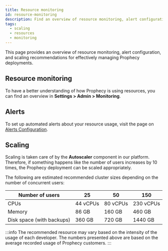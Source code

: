 ```yaml
---
title: Resource monitoring
id: resource-monitoring
description: Find an overview of resource monitoring, alert configuration, and scaling recommendations
tags:
  - scaling
  - resources
  - monitoring
---
```


This page provides an overview of resource monitoring, alert configuration, and scaling recommendations for effectively managing Prophecy deployments.

## Resource monitoring

To have a better understanding of how Prophecy is using resources, you can find an overview in **Settings > Admin > Monitoring**.

## Alerts

To set up automated alerts about your resource usage, visit the page on [Alerts Configuration](docs/architecture/self-hosted/configurations/configure-alerts.md).

## Scaling

Scaling is taken care of by the **Autoscaler** component in our platform. Therefore, if something happens like the number of
users increases by 10 times, the Prophecy deployment can be scaled appropriately.

The following are estimated recommended cluster sizes depending on the number of concurrent users:

| Number of users           | 25       | 50       | 150       |
| ------------------------- | -------- | -------- | --------- |
| CPUs                      | 44 vCPUs | 80 vCPUs | 230 vCPUs |
| Memory                    | 86 GB    | 160 GB   | 460 GB    |
| Disk space (with backups) | 360 GB   | 720 GB   | 1440 GB   |

:::info
The recommended resource may vary based on the intensity of the usage of each developer. The numbers
presented above are based on the average recorded usage of Prophecy customers.
:::
